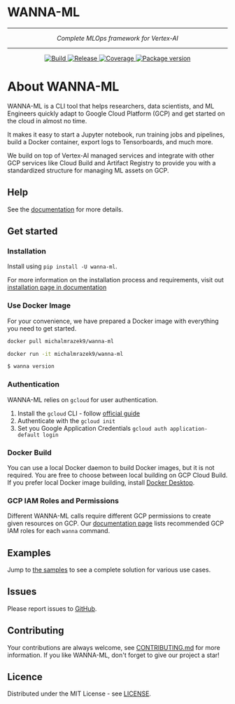 # WANNA-ML

---

<p align="center" font-style="italic"> 
<em> Complete MLOps framework for Vertex-AI  </em>
</p>

---

<p align="center">
<a href="https://github.com/avast/wanna-ml/actions/workflows/build.yml" target="_blank">
    <img src="https://github.com/avast/wanna-ml/actions/workflows/build.yml/badge.svg" alt="Build">
</a>
<a href="https://github.com/avast/wanna-ml/actions/workflows/release.yml" target="_blank">
    <img src="https://github.com/avast/wanna-ml/actions/workflows/release.yml/badge.svg" alt="Release">
</a>
<a href="https://codecov.io/gh/avast/wanna-ml" target="_blank">
    <img src="https://codecov.io/gh/avast/wanna-ml/branch/master/graph/badge.svg?token=TAFWK4GJPR" alt="Coverage">
</a>
<a href="https://pypi.org/project/wanna-ml/" target="_blank">
    <img src="https://img.shields.io/pypi/v/wanna-ml?color=%2334D058&label=pypi%20package" alt="Package version">
</a>
</p>

# About WANNA-ML

WANNA-ML is a CLI tool that helps researchers, data scientists, and ML Engineers quickly adapt to Google Cloud Platform (GCP) and get started on the cloud in almost no time.

It makes it easy to start a Jupyter notebook, run training jobs and pipelines, build a Docker container, export logs to Tensorboards, and much more.

We build on top of Vertex-AI managed services and integrate with other GCP services like Cloud Build and Artifact Registry to provide you with a standardized structure for managing ML assets on GCP.


## Help

See the [documentation](https://avast.github.io/wanna-ml/) for more details.


## Get started

### Installation
Install using `pip install -U wanna-ml`.

For more information on the installation process and requirements, visit out [installation page in documentation](https://avast.github.io/wanna-ml/installation)

### Use Docker Image
For your convenience, we have prepared a Docker image with everything you need to get started.
```bash
docker pull michalmrazek9/wanna-ml

docker run -it michalmrazek9/wanna-ml

$ wanna version
```

### Authentication
WANNA-ML relies on `gcloud` for user authentication. 

1. Install the `gcloud` CLI - follow [official guide](https://cloud.google.com/sdk/docs/install)
2. Authenticate with the `gcloud init`
3. Set you Google Application Credentials `gcloud auth application-default login`

### Docker Build
You can use a local Docker daemon to build Docker images, but it is not required. 
You are free to choose between local building on GCP Cloud Build. 
If you prefer local Docker image building, install  [Docker Desktop](https://www.docker.com/products/docker-desktop/).

### GCP IAM Roles and Permissions
Different WANNA-ML calls require different GCP permissions to create given resources on GCP. Our [documentation page](https://avast.github.io/wanna-ml/)
lists recommended GCP IAM roles for each `wanna` command.

## Examples
Jump to [the samples](https://github.com/avast/wanna-ml/tree/master/samples) to see a complete solution 
for various use cases.

## Issues
Please report issues to [GitHub](https://github.com/avast/wanna-ml/issues).

## Contributing
Your contributions are always welcome, see [CONTRIBUTING.md](https://github.com/avast/wanna-ml/blob/master/CONTRIBUTING.md) for more information.
If you like WANNA-ML, don't forget to give our project a star! 

## Licence
Distributed under the MIT License - see [LICENSE](https://github.com/avast/wanna-ml/blob/master/LICENCE).
